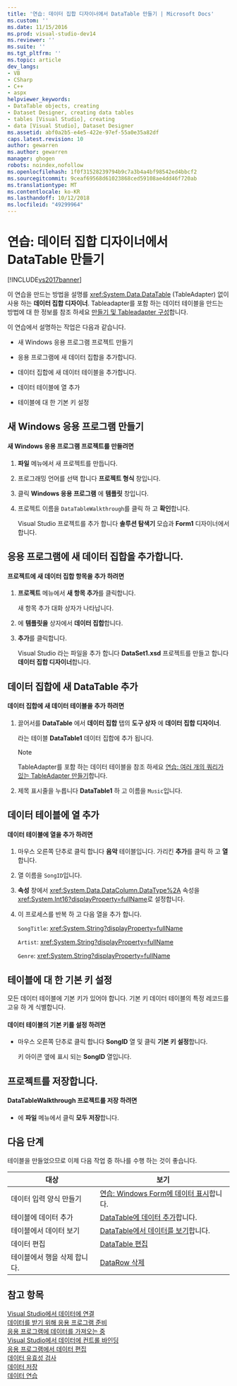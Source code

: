 ```yaml
---
title: '연습: 데이터 집합 디자이너에서 DataTable 만들기 | Microsoft Docs'
ms.custom: ''
ms.date: 11/15/2016
ms.prod: visual-studio-dev14
ms.reviewer: ''
ms.suite: ''
ms.tgt_pltfrm: ''
ms.topic: article
dev_langs:
- VB
- CSharp
- C++
- aspx
helpviewer_keywords:
- DataTable objects, creating
- Dataset Designer, creating data tables
- tables [Visual Studio], creating
- data [Visual Studio], Dataset Designer
ms.assetid: abf0a2b5-e4e5-422e-97ef-55a0e35a82df
caps.latest.revision: 10
author: gewarren
ms.author: gewarren
manager: ghogen
robots: noindex,nofollow
ms.openlocfilehash: 1f0f31528239794b9c7a3b4a4bf98542ed4bbcf2
ms.sourcegitcommit: 9ceaf69568d61023868ced59108ae4dd46f720ab
ms.translationtype: MT
ms.contentlocale: ko-KR
ms.lasthandoff: 10/12/2018
ms.locfileid: "49299964"
---
```

# <a name="walkthrough-creating-a-datatable-in-the-dataset-designer"></a>연습: 데이터 집합 디자이너에서 DataTable 만들기
[!INCLUDE[vs2017banner](../includes/vs2017banner.md)]

이 연습을 만드는 방법을 설명를 <xref:System.Data.DataTable> (TableAdapter) 없이 사용 하는 **데이터 집합 디자이너**. Tableadapter를 포함 하는 데이터 테이블을 만드는 방법에 대 한 정보를 참조 하세요 [만들기 및 Tableadapter 구성](../data-tools/create-and-configure-tableadapters.md)합니다.  
  
 이 연습에서 설명하는 작업은 다음과 같습니다.  
  
-   새 Windows 응용 프로그램 프로젝트 만들기  
  
-   응용 프로그램에 새 데이터 집합을 추가합니다.  
  
-   데이터 집합에 새 데이터 테이블을 추가합니다.  
  
-   데이터 테이블에 열 추가  
  
-   테이블에 대 한 기본 키 설정  
  
## <a name="creating-a-new-windows-application"></a>새 Windows 응용 프로그램 만들기  
  
#### <a name="to-create-a-new-windows-application-project"></a>새 Windows 응용 프로그램 프로젝트를 만들려면  
  
1.  **파일** 메뉴에서 새 프로젝트를 만듭니다.  
  
2.  프로그래밍 언어를 선택 합니다 **프로젝트 형식** 창입니다.  
  
3.  클릭 **Windows 응용 프로그램** 에 **템플릿** 창입니다.  
  
4.  프로젝트 이름을 `DataTableWalkthrough`를 클릭 하 고 **확인**합니다.  
  
     Visual Studio 프로젝트를 추가 합니다 **솔루션 탐색기** 모습과 **Form1** 디자이너에서 합니다.  
  
## <a name="adding-a-new-dataset-to-the-application"></a>응용 프로그램에 새 데이터 집합을 추가합니다.  
  
#### <a name="to-add-a-new-dataset-item-to-the-project"></a>프로젝트에 새 데이터 집합 항목을 추가 하려면  
  
1.  **프로젝트** 메뉴에서 **새 항목 추가**를 클릭합니다.  
  
     새 항목 추가 대화 상자가 나타납니다.  
  
2.  에 **템플릿을** 상자에서 **데이터 집합**합니다.  
  
3.  **추가**를 클릭합니다.  
  
     Visual Studio 라는 파일을 추가 합니다 **DataSet1.xsd** 프로젝트를 만들고 합니다 **데이터 집합 디자이너**합니다.  
  
## <a name="adding-a-new-datatable-to-the-dataset"></a>데이터 집합에 새 DataTable 추가  
  
#### <a name="to-add-a-new-data-table-to-the-dataset"></a>데이터 집합에 새 데이터 테이블을 추가 하려면  
  
1.  끌어서를 **DataTable** 에서 **데이터 집합** 탭의 **도구 상자** 에 **데이터 집합 디자이너**.  
  
     라는 테이블 **DataTable1** 데이터 집합에 추가 됩니다.  
  
    > [!NOTE]
    >  TableAdapter를 포함 하는 데이터 테이블을 참조 하세요 [연습: 여러 개의 쿼리가 있는 TableAdapter 만들기](../data-tools/walkthrough-creating-a-tableadapter-with-multiple-queries.md)합니다.  
  
2.  제목 표시줄을 누릅니다 **DataTable1** 하 고 이름을 `Music`입니다.  
  
## <a name="adding-columns-to-the-data-table"></a>데이터 테이블에 열 추가  
  
#### <a name="to-add-columns-to-the-data-table"></a>데이터 테이블에 열을 추가 하려면  
  
1.  마우스 오른쪽 단추로 클릭 합니다 **음악** 테이블입니다. 가리킨 **추가**를 클릭 하 고 **열**합니다.  
  
2.  열 이름을 `SongID`입니다.  
  
3.  **속성** 창에서 <xref:System.Data.DataColumn.DataType%2A> 속성을 <xref:System.Int16?displayProperty=fullName>로 설정합니다.  
  
4.  이 프로세스를 반복 하 고 다음 열을 추가 합니다.  
  
     `SongTitle`: <xref:System.String?displayProperty=fullName>  
  
     `Artist`: <xref:System.String?displayProperty=fullName>  
  
     `Genre`: <xref:System.String?displayProperty=fullName>  
  
## <a name="setting-the-primary-key-for-the-table"></a>테이블에 대 한 기본 키 설정  
 모든 데이터 테이블에 기본 키가 있어야 합니다. 기본 키 데이터 테이블의 특정 레코드를 고유 하 게 식별합니다.  
  
#### <a name="to-set-the-primary-key-of-the-data-table"></a>데이터 테이블의 기본 키를 설정 하려면  
  
-   마우스 오른쪽 단추로 클릭 합니다 **SongID** 열 및 클릭 **기본 키 설정**합니다.  
  
     키 아이콘 옆에 표시 되는 **SongID** 열입니다.  
  
## <a name="saving-your-project"></a>프로젝트를 저장합니다.  
  
#### <a name="to-save-the-datatablewalkthrough-project"></a>DataTableWalkthrough 프로젝트를 저장 하려면  
  
-   에 **파일** 메뉴에서 클릭 **모두 저장**합니다.  
  
## <a name="next-steps"></a>다음 단계  
 테이블을 만들었으므로 이제 다음 작업 중 하나를 수행 하는 것이 좋습니다.  
  
|대상|보기|  
|--------|---------|  
|데이터 입력 양식 만들기|[연습: Windows Form에 데이터 표시](../data-tools/walkthrough-displaying-data-on-a-windows-form.md)합니다.|  
|테이블에 데이터 추가|[DataTable에 데이터 추가](http://msdn.microsoft.com/library/d6aa8474-7bde-48f7-949d-20dc38a1625b)합니다.|  
|테이블에서 데이터 보기|[DataTable에서 데이터를 보기](http://msdn.microsoft.com/library/1d26e0fb-f6e0-4afa-9a9c-b8d55b8f20dc)합니다.|  
|데이터 편집|[DataTable 편집](http://msdn.microsoft.com/library/f08008a9-042e-4de9-94f3-4f0e502b1eb5)|  
|테이블에서 행을 삭제 합니다.|[DataRow 삭제](http://msdn.microsoft.com/library/c34f531d-4b9b-4071-b2d7-342c402aa586)|  
  
## <a name="see-also"></a>참고 항목  
 [Visual Studio에서 데이터에 연결](../data-tools/connecting-to-data-in-visual-studio.md)   
 [데이터를 받기 위해 응용 프로그램 준비](http://msdn.microsoft.com/library/c17bdb7e-c234-4f2f-9582-5e55c27356ad)   
 [응용 프로그램에 데이터를 가져오는 중](../data-tools/fetching-data-into-your-application.md)   
 [Visual Studio에서 데이터에 컨트롤 바인딩](../data-tools/bind-controls-to-data-in-visual-studio.md)   
 [응용 프로그램에서 데이터 편집](../data-tools/editing-data-in-your-application.md)   
 [데이터 유효성 검사](http://msdn.microsoft.com/library/b3a9ee4e-5d4d-4411-9c56-c811f2b4ee7e)   
 [데이터 저장](../data-tools/saving-data.md)   
 [데이터 연습](http://msdn.microsoft.com/library/15a88fb8-3bee-4962-914d-7a1f8bd40ec4)